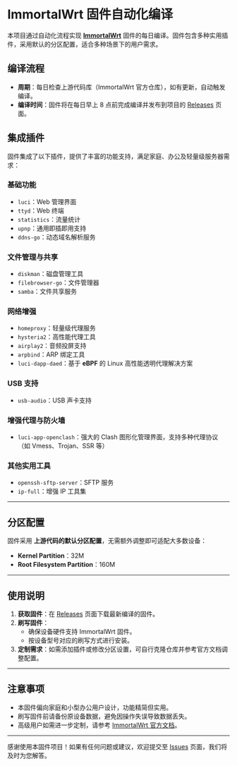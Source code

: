 # ImmortalWrt 固件自动化编译

本项目通过自动化流程实现 **[ImmortalWrt](https://github.com/immortalwrt/immortalwrt)** 固件的每日编译。固件包含多种实用插件，采用默认的分区配置，适合多种场景下的用户需求。

## 编译流程

- **周期**：每日检查上游代码库（ImmortalWrt 官方仓库），如有更新，自动触发编译。
- **编译时间**：固件将在每日早上 8 点前完成编译并发布到项目的 [Releases](./releases) 页面。

## 集成插件

固件集成了以下插件，提供了丰富的功能支持，满足家庭、办公及轻量级服务器需求：

### **基础功能**
- `luci`：Web 管理界面
- `ttyd`：Web 终端
- `statistics`：流量统计
- `upnp`：通用即插即用支持
- `ddns-go`：动态域名解析服务

### **文件管理与共享**
- `diskman`：磁盘管理工具
- `filebrowser-go`：文件管理器
- `samba`：文件共享服务

### **网络增强**
- `homeproxy`：轻量级代理服务
- `hysteria2`：高性能代理工具
- `airplay2`：音频投屏支持
- `arpbind`：ARP 绑定工具
- `luci-dapp-daed`：基于 **eBPF** 的 Linux 高性能透明代理解决方案

### **USB 支持**
- `usb-audio`：USB 声卡支持

### **增强代理与防火墙**
- `luci-app-openclash`：强大的 Clash 图形化管理界面，支持多种代理协议（如 Vmess、Trojan、SSR 等）

### **其他实用工具**
- `openssh-sftp-server`：SFTP 服务
- `ip-full`：增强 IP 工具集

---

## 分区配置

固件采用 **上游代码的默认分区配置**，无需额外调整即可适配大多数设备：

- **Kernel Partition**：32M  
- **Root Filesystem Partition**：160M

---


## 使用说明

1. **获取固件**：在 [Releases](./releases) 页面下载最新编译的固件。
2. **刷写固件**：
   - 确保设备硬件支持 ImmortalWrt 固件。
   - 按设备型号对应的刷写方式进行安装。
3. **定制需求**：如需添加插件或修改分区设置，可自行克隆仓库并参考官方文档调整配置。

---

## 注意事项

- 本固件偏向家庭和小型办公用户设计，功能精简但实用。
- 刷写固件前请备份原设备数据，避免因操作失误导致数据丢失。
- 高级用户如需进一步定制，请参考 [ImmortalWrt 官方文档](https://github.com/immortalwrt/immortalwrt)。

---

感谢使用本固件项目！如果有任何问题或建议，欢迎提交至 [Issues](./issues) 页面，我们将及时为您解答。



